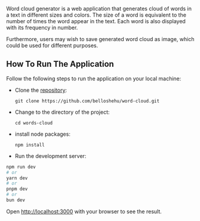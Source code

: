 Word cloud generator is a web application that generates cloud of words in a
text in different sizes and colors. The size of a word is equivalent to the
number of times the word appear in the text. Each word is also displayed with
its frequency in number.

Furthermore, users may wish to save generated word cloud as image, which could
be used for different purposes.

## How To Run The Application

Follow the following steps to run the application on your local machine:

- Clone the [repository](https://github.com/belloshehu/word-cloud):

  `git clone https://github.com/belloshehu/word-cloud.git`

- Change to the directory of the project:

  `cd words-cloud`

- install node packages:

  `npm install`

- Run the development server:

```bash
npm run dev
# or
yarn dev
# or
pnpm dev
# or
bun dev
```

Open [http://localhost:3000](http://localhost:3000) with your browser to see the
result.
